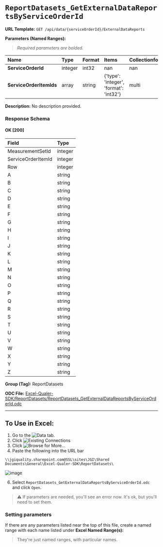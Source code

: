# `ReportDatasets_GetExternalDataReportsByServiceOrderId`
> 

**URL Template:**
`GET /api/data/{serviceOrderId}/ExternalDataReports`

**Parameters (Named Ranges):**

> *Required parameters are bolded.*

| Name                    | Type    | Format   | Items                                  | Collectionformat   |
|:------------------------|:--------|:---------|:---------------------------------------|:-------------------|
| **ServiceOrderId**      | integer | int32    | nan                                    | nan                |
| **ServiceOrderItemIds** | array   | string   | {'type': 'integer', 'format': 'int32'} | multi              |

**Description:**
No description provided.

### Response Schema

#### OK [200]

| Field              | Type    |
|:-------------------|:--------|
| MeasurementSetId   | integer |
| ServiceOrderItemId | integer |
| Row                | integer |
| A                  | string  |
| B                  | string  |
| C                  | string  |
| D                  | string  |
| E                  | string  |
| F                  | string  |
| G                  | string  |
| H                  | string  |
| I                  | string  |
| J                  | string  |
| K                  | string  |
| L                  | string  |
| M                  | string  |
| N                  | string  |
| O                  | string  |
| P                  | string  |
| Q                  | string  |
| R                  | string  |
| S                  | string  |
| T                  | string  |
| U                  | string  |
| V                  | string  |
| W                  | string  |
| X                  | string  |
| Y                  | string  |
| Z                  | string  |

**Group (Tag):**
ReportDatasets

**ODC File:**
[Excel-Qualer-SDK/ReportDatasets/ReportDatasets_GetExternalDataReportsByServiceOrderId.odc](https://github.com/Johnson-Gage-Inspection-Inc/qualer-sdk-odc/blob/main/Excel-Qualer-SDK/ReportDatasets/ReportDatasets_GetExternalDataReportsByServiceOrderId.odc)

---

To Use in Excel:
---

1. Go to the ![`Data`](https://github.com/user-attachments/assets/da437a70-57b3-4c5b-bb01-4910ece19ed1)
 tab.
3. Click ![Existing Connections](https://github.com/user-attachments/assets/a2f1ed67-b2e0-4c23-ac90-68c870e60289)
4. Click ![`Browse for More...`](https://github.com/user-attachments/assets/8e698494-6865-41e7-b6fa-043aea81809a)
5. Paste the following into the URL bar
```
\\jgiquality.sharepoint.com@SSL\sites\JGI\Shared Documents\General\Excel-Qualer-SDK\ReportDatasets\
```

![image](https://github.com/user-attachments/assets/1e1a8d87-0377-446d-aaf5-d78562991db3)

6. Select `ReportDatasets_GetExternalDataReportsByServiceOrderId.odc` and click `Open`.

> ⚠️ If parameters are needed, you'll see an error now. It's ok, but you'll need to set them.

### Setting parameters
If there are any parameters listed near the top of this file, create a named range with each name listed under **Excel Named Range(s):**
> They're just named ranges, with particular names.
